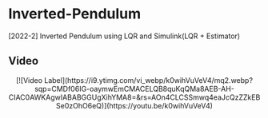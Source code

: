 # Inverted-Pendulum
[2022-2] Inverted Pendulum using LQR and Simulink(LQR + Estimator)  
## Video
<div align="center">
[![Video Label](https://i9.ytimg.com/vi_webp/k0wihVuVeV4/mq2.webp?sqp=CMDf06IG-oaymwEmCMACELQB8quKqQMa8AEB-AH-CIAC0AWKAgwIABABGGUgXihYMA8=&rs=AOn4CLCSSmwq4eaJcQzZZkEBSe0zOhO6eQ)](https://youtu.be/k0wihVuVeV4)
</div>
